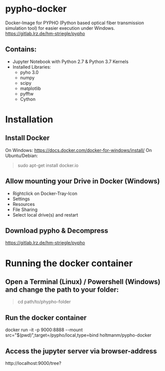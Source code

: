 # pypho-docker
Docker-Image for PYPHO (Python based optical fiber transmission simulation tool) for easier execution under Windows.
https://gitlab.lrz.de/hm-striegle/pypho

## Contains:
- Jupyter Notebook with Python 2.7 & Python 3.7 Kernels
- Installed Libraries:
  - pyho 3.0
  - numpy
  - scipy
  - matplotlib
  - pyfftw
  - Cython

# Installation
## Install Docker
On Windows:
https://docs.docker.com/docker-for-windows/install/
On Ubuntu/Debian:
> sudo apt-get install docker.io

## Allow mounting your Drive in Docker (Windows)
- Rightclick on Docker-Tray-Icon
- Settings
- Resources
- File Sharing
- Select local drive(s) and restart 

## Download pypho & Decompress
https://gitlab.lrz.de/hm-striegle/pypho

# Running the docker container
## Open a Terminal (Linux) / Powershell (Windows) and change the path to your folder: 
> cd path/to/phypho-folder

## Run the docker container
docker run -it -p 9000:8888 --mount src="$(pwd)",target=/pypho/local,type=bind holtmanm/pypho-docker

## Access the jupyter server via browser-address
http://localhost:9000/tree?
